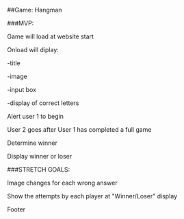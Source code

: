 ##Game: Hangman

###MVP: 

Game will load at website start

Onload will diplay:

-title

-image

-input box

-display of correct letters

Alert user 1 to begin

User 2 goes after User 1 has completed a full game

Determine winner

Display winner or loser 


###STRETCH GOALS:

Image changes for each wrong answer

Show the attempts by each player at "Winner/Loser" display

Footer 